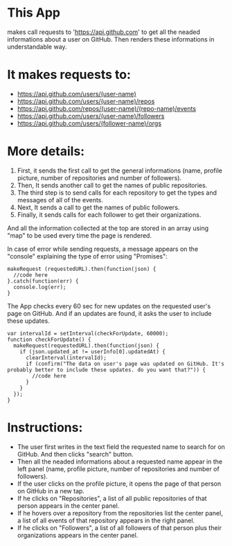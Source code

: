 This App
===
makes call requests to 'https://api.github.com' to get all the neaded informations about a user on GitHub. Then renders these informations in understandable way.

It makes requests to:
===
* https://api.github.com/users/(user-name)
* https://api.github.com/users/(user-name)/repos
* https://api.github.com/repos/(user-name)/(repo-name)/events
* https://api.github.com/users/(user-name)/followers
* https://api.github.com/users/(follower-name)/orgs

More details:
===
1. First, it sends the first call to get the general informations (name, profile picture, number of repositories and number of followers).
2. Then, It sends another call to get the names of public repositories.
3. The third step is to send calls for each repository to get the types and messages of all of the events.
4. Next, It sends a call to get the names of public followers.
5. Finally, it sends calls for each follower to get their organizations.

And all the information collected at the top are stored in an array using "map" to be used every time the page is rendered.

In case of error while sending requests, a message appears on the "console" explaining the type of error using "Promises":

```
makeRequest (requestedURL).then(function(json) {
  //code here
}.catch(function(err) {
  console.log(err);
}
```

The App checks every 60 sec for new updates on the requested user's page on GitHub. And if an updates are found, it asks the user to include these updates.

```
var intervalId = setInterval(checkForUpdate, 60000);
function checkForUpdate() {
  makeRequest(requestedURL).then(function(json) {
    if (json.updated_at != userInfo[0].updatedAt) {
      clearInterval(intervalId);
      if (confirm("The data on user's page was updated on GitHub. It's probably better to include these updates. do you want that?")) {
        //code here
      }
    }
  });
}
```

Instructions:
===
* The user first writes in the text field the requested name to search for on GitHub. And then clicks "search" button.
* Then all the neaded informations about a requested name appear in the left panel (name, profile picture, number of repositories and number of followers).
* If the user clicks on the profile picture, it opens the page of that person on GitHub in a new tap.
* If he clicks on "Repositories", a list of all public repositories of that person appears in the center panel.
* If he hovers over a repository from the repositories list the center panel, a list of all events of that repository appears in the right panel.
* If he clicks on "Followers", a list of all followers of that person plus their organizations appears in the center panel.
